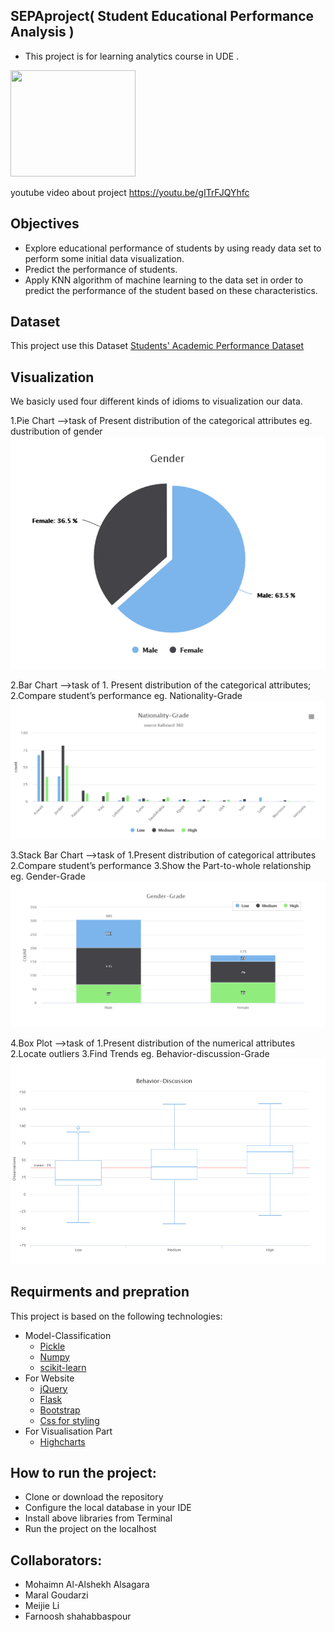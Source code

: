 ## SEPAproject( Student Educational Performance Analysis )
- This project is for learning analytics course in UDE .
<img src="https://github.com/Mohaimn94/LA-ProjectSEPA/blob/master/static/img/sepa.png"  width="200" height="170">

youtube video about project
https://youtu.be/gITrFJQYhfc

## Objectives
- Explore educational performance of students  by using ready data set to perform some initial data  visualization.
- Predict the performance of students.
-  Apply KNN algorithm of machine learning to the data set in order to predict the performance of the student based on these characteristics.

## Dataset
This project use this Dataset [Students' Academic Performance Dataset](https://www.kaggle.com/aljarah/xAPI-Edu-Data) 

## Visualization
We basicly used four different kinds of idioms to visualization our data.

1.Pie Chart 
-->task of Present distribution of the categorical attributes
eg. dustribution of gender
<img src="https://github.com/Mohaimn94/LA-ProjectSEPA/blob/master/static/img/gender.PNG" >

2.Bar Chart 
-->task of 1. Present distribution of the  categorical  attributes;
           2.Compare student’s performance
eg. Nationality-Grade
<img src="https://github.com/Mohaimn94/LA-ProjectSEPA/blob/master/static/img/nationality-Grade.PNG" >

3.Stack Bar Chart
-->task of 1.Present distribution of categorical attributes
           2.Compare student’s performance
           3.Show the Part-to-whole relationship
 eg. Gender-Grade
<img src="https://github.com/Mohaimn94/LA-ProjectSEPA/blob/master/static/img/gender-grade.PNG" >
         
4.Box Plot
-->task of 1.Present distribution of the numerical attributes
           2.Locate outliers
           3.Find Trends
 eg. Behavior-discussion-Grade
<img src="https://github.com/Mohaimn94/LA-ProjectSEPA/blob/master/static/img/behabiour-discussion.PNG">



## Requirments and prepration
This project is based on the following technologies:

* Model-Classification
  + [Pickle](https://docs.python.org/3/library/pickle.html)
  + [Numpy](https://numpy.org/)
  + [scikit-learn](https://scikit-learn.org/stable/)
* For Website
  + [jQuery](https://jquery.com/)
  + [Flask](https://www.palletsprojects.com/p/flask/)
  + [Bootstrap](https://getbootstrap.com/)
  + [Css for styling](https://www.w3schools.com/css/)
* For Visualisation Part
  + [Highcharts](https://www.highcharts.com/)
  
## How to run the project:
- Clone or download the repository
- Configure the local database in your IDE
- Install above libraries from Terminal
- Run the project on the localhost
## Collaborators:
- Mohaimn Al-Alshekh Alsagara
- Maral Goudarzi
- Meijie Li
- Farnoosh shahabbaspour 

  
